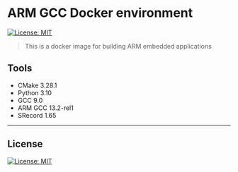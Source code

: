 # ARM GCC Docker environment

[![License: MIT](https://img.shields.io/badge/License-MIT-blue.svg)](https://opensource.org/licenses/MIT)

> This is a docker image for building ARM embedded applications

## Tools

+ CMake 3.28.1
+ Python 3.10
+ GCC 9.0
+ ARM GCC 13.2-rel1
+ SRecord 1.65

---

## License

[![License: MIT](https://img.shields.io/badge/License-MIT-blue.svg)](https://opensource.org/licenses/MIT)
